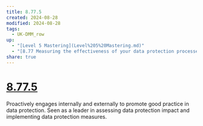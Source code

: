 ```yaml
---
title: 8.77.5
created: 2024-08-28
modified: 2024-08-28
tags:
  - UK-DMM_row
up:
  - "[Level 5 Mastering](Level%205%20Mastering.md)"
  - "[8.77 Measuring the effectiveness of your data protection processes](8.77%20Measuring%20the%20effectiveness%20of%20your%20data%20protection%20processes.md)"
share: true
---
```

# [8.77.5](8.77.5.md)

Proactively engages internally and externally to promote good practice in data protection. Seen as a leader in assessing data protection impact and implementing data protection measures.
